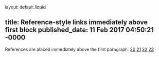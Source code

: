 layout: default.liquid

title: Reference-style links immediately above first block
published_date: 11 Feb 2017 04:50:21 -0000
---

[20]: /0
 [21]: /1
  [22]: /2
   [23]: /3
References are placed immediately above the first paragraph:
[20][] [21][] [22][] [23][]
